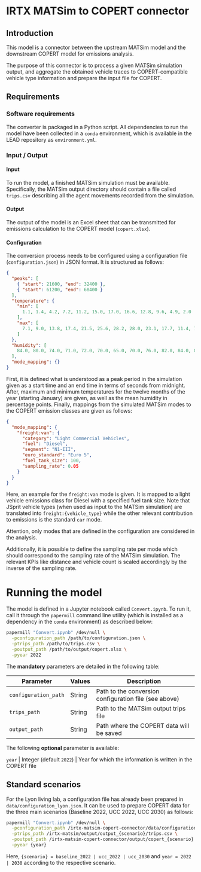 # IRTX MATSim to COPERT connector

## Introduction

This model is a connector between the upstream MATSim model and the downstream
COPERT model for emissions analysis.

The purpose of this connector is to process a given MATSim simulation output,
and aggregate the obtained vehicle traces to COPERT-compatible vehicle
type information and prepare the input file for COPERT.

## Requirements

### Software requirements

The converter is packaged in a Python script. All dependencies to run the model
have been collected in a `conda` environment, which is available in the LEAD
repository as `environment.yml`.

### Input / Output

#### Input

To run the model, a finished MATSim simulation must be available. Specifically,
the MATSim output directory should contain a file called `trips.csv` describing
all the agent movements recorded from the simulation.

#### Output

The output of the model is an Excel sheet that can be transmitted for emissions
calculation to the COPERT model (`copert.xlsx`).

#### Configuration

The conversion process needs to be configured using a configuration file (`configuration.json`)
in JSON format. It is structured as follows:

```json
{
  "peaks": [
    { "start": 21600, "end": 32400 },
    { "start": 61200, "end": 68400 }
  ],
  "temperature": {
    "min": [
      1.1, 1.4, 4.2, 7.2, 11.2, 15.0, 17.0, 16.6, 12.8, 9.6, 4.9, 2.0
    ],
    "max": [
      7.1, 9.0, 13.8, 17.4, 21.5, 25.6, 28.2, 28.0, 23.1, 17.7, 11.4, 7.7
    ]
  },
  "humidity": [
    84.0, 80.0, 74.0, 71.0, 72.0, 70.0, 65.0, 70.0, 76.0, 82.0, 84.0, 86.0
  ],
  "mode_mapping": {}
}
```

First, it is defined what is understood as a peak period in the simulation
given as a start time and an end time in terms of seconds from midnight. After, maximum and
minimum temperatures for the twelve months of the year (starting January) are
given, as well as the mean humidity in percentage points. Finally, mappings from
the simulated MATSim modes to the COPERT emission classes are given as
follows:

```json
{
  "mode_mapping": {
    "freight:van": {
      "category": "Light Commercial Vehicles",
      "fuel": "Diesel",
      "segment": "N1-III",
      "euro_standard": "Euro 5",
      "fuel_tank_size": 100,
      "sampling_rate": 0.05
    }
  }
}
```

Here, an example for the `freight:van` mode is given. It is mapped to a
light vehicle emissions class for Diesel with a specified fuel tank size. Note
that JSprit vehicle types (when used as input to the MATSim simulation) are
translated into `freight:{vehicle_type}` while the other relevant contribution
to emissions is the standard `car` mode.

Attention, only modes that are defined in the configuration are considered in
the analysis.

Additionally, it is possible to define the sampling rate per mode which should
correspond to the sampling rate of the MATSim simulation. The relevant KPIs like
distance and vehicle count is scaled accordingly by the inverse of the sampling
rate.

# Running the model

The model is defined in a Jupyter notebook called `Convert.ipynb`. To run it,
call it through the `papermill` command line utility (which is installed as a
dependency in the `conda` environment) as described below:

```bash
papermill "Convert.ipynb" /dev/null \
  -pconfiguration_path /path/to/configuration.json \
  -ptrips_path /path/to/trips.csv \
  -poutput_path /path/to/output/copert.xlsx \
  -pyear 2022
```

The **mandatory** parameters are detailed in the following table:

Parameter             | Values                            | Description
---                   | ---                               | ---
`configuration_path`          | String                            | Path to the conversion configuration file (see above)
`trips_path`          | String                            | Path to the MATSim output trips file
`output_path`         | String                            | Path where the COPERT data will be saved

The following **optional** parameter is available:

`year`     | Integer (default `2022`)                     | Year for which the information is written in the COPERT file

## Standard scenarios

For the Lyon living lab, a configuration file has already been prepared in
`data/configuration_lyon.json`. It can be used to prepare COPERT data for the
three main scenarios (Baseline 2022, UCC 2022, UCC 2030) as follows:

```bash
papermill "Convert.ipynb" /dev/null \
  -pconfiguration_path /irtx-matsim-copert-connector/data/configuration_lyon.json \
  -ptrips_path /irtx-matsim/output/output_{scenario}/trips.csv \
  -poutput_path /irtx-matsim-copert-connector/output/copert_{scenario}.xlsx \
  -pyear {year}
```

Here, `{scenario} = baseline_2022 | ucc_2022 | ucc_2030` and `year = 2022 | 2030`
according to the respective scenario.
